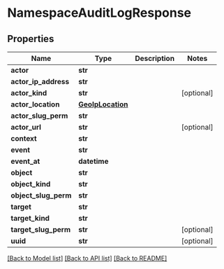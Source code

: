 # NamespaceAuditLogResponse

## Properties
Name | Type | Description | Notes
------------ | ------------- | ------------- | -------------
**actor** | **str** |  | 
**actor_ip_address** | **str** |  | 
**actor_kind** | **str** |  | [optional] 
**actor_location** | [**GeoIpLocation**](GeoIpLocation.md) |  | 
**actor_slug_perm** | **str** |  | 
**actor_url** | **str** |  | [optional] 
**context** | **str** |  | 
**event** | **str** |  | 
**event_at** | **datetime** |  | 
**object** | **str** |  | 
**object_kind** | **str** |  | 
**object_slug_perm** | **str** |  | 
**target** | **str** |  | 
**target_kind** | **str** |  | 
**target_slug_perm** | **str** |  | [optional] 
**uuid** | **str** |  | [optional] 

[[Back to Model list]](../README.md#documentation-for-models) [[Back to API list]](../README.md#documentation-for-api-endpoints) [[Back to README]](../README.md)


